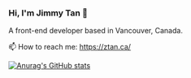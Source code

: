 ### Hi, I'm Jimmy Tan 👋

A front-end developer based in Vancouver, Canada.

📫 How to reach me: https://ztan.ca/

<!-- GitHub Readme stat -->
[![Anurag's GitHub stats](https://github-readme-stats.vercel.app/api?username=jimmytan123&show_icons=true&count_private=true&theme=react)](https://github.com/anuraghazra/github-readme-stats)



<!--
**jimmytan123/jimmytan123** is a ✨ _special_ ✨ repository because its `README.md` (this file) appears on your GitHub profile.

Here are some ideas to get you started:

- 🔭 I’m currently working on ...
- 🌱 I’m currently learning ...
- 👯 I’m looking to collaborate on ...
- 🤔 I’m looking for help with ...
- 💬 Ask me about ...
- 📫 How to reach me: ...
- 😄 Pronouns: ...
- ⚡ Fun fact: ...
-->
